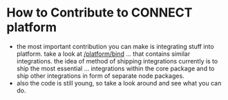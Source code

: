 # How to Contribute to CONNECT platform

* the most important contribution you can make is integrating stuff into platform. take a look at [/platform/bind](/platform/bind)
... that contains similar integrations. the idea of method of shipping integrations currently is to ship the most essential
... integrations within the core package and to ship other integrations in form of separate node packages.
* also the code is still young, so take a look around and see what you can do.
